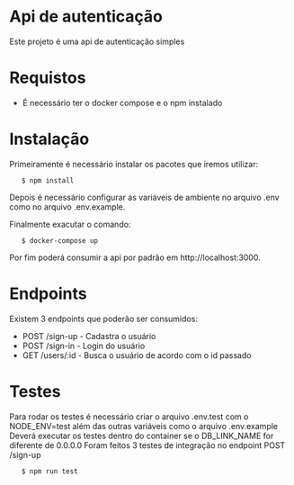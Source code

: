 # Api de autenticação

Este projeto é uma api de autenticação simples 

# Requistos
 - É necessário ter o docker compose e o npm instalado 

# Instalação
 Primeiramente é necessário instalar os pacotes que iremos utilizar:
 
``` 
   $ npm install
```

Depois é necessário configurar as variáveis de ambiente no arquivo .env como no arquivo .env.example.

Finalmente exacutar o comando: 

```
   $ docker-compose up
```
 
 Por fim poderá consumir a api por padrão em http://localhost:3000.
 
# Endpoints
 Existem 3 endpoints que poderão ser consumidos:
  - POST /sign-up - Cadastra o usuário
  - POST /sign-in - Login do usuário 
  - GET /users/:id - Busca o usuário de acordo com o id passado
  
# Testes
 Para rodar os testes é necessário criar o arquivo .env.test com o NODE_ENV=test além das outras variáveis como o arquivo .env.example
 Deverá executar os testes dentro do container se o DB_LINK_NAME for diferente de 0.0.0.0
 Foram feitos 3 testes de integração no endpoint POST /sign-up
```
   $ npm run test
```
 